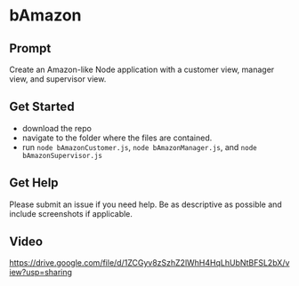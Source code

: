 # bAmazon
## Prompt
Create an Amazon-like Node application with a customer view, manager view, and supervisor view.

## Get Started
- download the repo
- navigate to the folder where the files are contained.
- run `node bAmazonCustomer.js`, `node bAmazonManager.js`, and `node bAmazonSupervisor.js`

## Get Help
Please submit an issue if you need help. Be as descriptive as possible and include screenshots if applicable.

## Video
https://drive.google.com/file/d/1ZCGyv8zSzhZ2lWhH4HqLhUbNtBFSL2bX/view?usp=sharing
